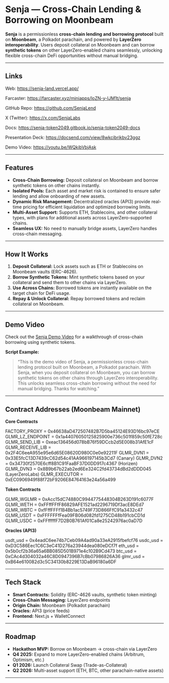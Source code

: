 # Senja — Cross-Chain Lending & Borrowing on Moonbeam

**Senja** is a permissionless **cross-chain lending and borrowing protocol** built on **Moonbeam**, a Polkadot parachain, and powered by **LayerZero interoperability**. Users deposit collateral on Moonbeam and can borrow **synthetic tokens** on other LayerZero-enabled chains seamlessly, unlocking flexible cross-chain DeFi opportunities without manual bridging.

---

## Links

Web: https://senja-land.vercel.app/

Farcaster: https://farcaster.xyz/miniapps/loZN-y-IJM1t/senja

GitHub Repo: https://github.com/SenjaLend

X (Twitter): https://x.com/SenjaLabs

Docs: https://senja-token2049.gitbook.io/senja-token2049-docs

Presentation Deck: https://docsend.com/view/8wkcibrikbv23ggz

Demo Video: https://youtu.be/WQkibVbjAsk

---

## Features

- **Cross-Chain Borrowing:** Deposit collateral on Moonbeam and borrow synthetic tokens on other chains instantly.
- **Isolated Pools:** Each asset and market risk is contained to ensure safer lending and allow onboarding of new assets.
- **Dynamic Risk Management:** Decentralized oracles (API3) provide real-time pricing for efficient liquidation and optimized borrowing limits.
- **Multi-Asset Support:** Supports ETH, Stablecoins, and other collateral types, with plans for additional assets across LayerZero-supported chains.
- **Seamless UX:** No need to manually bridge assets, LayerZero handles cross-chain messaging.

---

## How It Works

1. **Deposit Collateral:** Lock assets such as ETH or Stablecoins on Moonbeam vaults (ERC-4626).
2. **Borrow Synthetic Tokens:** Mint synthetic tokens based on your collateral and send them to other chains via LayerZero.
3. **Use Across Chains:** Borrowed tokens are instantly available on the target chain for DeFi usage.
4. **Repay & Unlock Collateral:** Repay borrowed tokens and reclaim collateral on Moonbeam.

---

## Demo Video

Check out the [Senja Demo Video](https://youtu.be/WQkibVbjAsk) for a walkthrough of cross-chain borrowing using synthetic tokens.

**Script Example:**
> “This is the demo video of Senja, a permissionless cross-chain lending protocol built on Moonbeam, a Polkadot parachain. With Senja, when you deposit collateral on Moonbeam, you can borrow synthetic tokens on other chains through LayerZero interoperability. This unlocks seamless cross-chain borrowing without the need for manual bridging. Thanks for watching.”

---

## Contract Addresses (Moonbeam Mainnet)

**Core Contracts**  

FACTORY_PROXY = 0x46638aD472507482B7D5ba45124E93D16bc97eCE
GLMR_LZ_ENDPOINT = 0x1a44076050125825900e736c501f859c50fE728c
GLMR_SEND_LIB = 0xeac136456d078bB76f59DCcb2d5E008b31AfE1cF
GLMR_RECEIVE_LIB = 0x2F4C6eeA955e95e6d65E08620D980C0e0e92211F
GLMR_DVN1 = 0x33E5fcC13D7439cC62d54c41AA966197145b3Cd7 (Canary)
GLMR_DVN2 = 0x34730f2570E6cff8B1C91FaaBF37D0DD917c4367 (Horizen)
GLMR_DVN3 = 0x8B9b67b22ab2ed6Ee324C2fd43734dBd2dDDD045 (LayerZeroLabs)
GLMR_EXECUTOR = 0xEC0906949f88f72bF9206E84764163e24a56a499

**Token Contracts**  

GLMR_WGLMR = 0xAcc15dC74880C9944775448304B263D191c6077F
GLMR_WETH = 0xFFffFFfF86829AFE1521ad2296719Df3acE8DEd7
GLMR_WBTC = 0xfFffFFFf1B4Bb1ac5749F73D866FfC91a3432c47
GLMR_USDT = 0xFFFFFFfFea09FB06d082fd1275CD48b191cbCD1d
GLMR_USDC = 0xFFfffffF7D2B0B761Af01Ca8e25242976ac0aD7D

**Oracles (API3)**  

usdt_usd = 0x4eadC6ee74b7Ceb09A4ad90a33eA2915fbefcf76
usdc_usd = 0xD3C586Eec1C6C3eC41D276a23944dea080eDCf7f
eth_usd = 0x5b0cf2b36a65a6BB085D501B971e4c102B9Cd473
btc_usd = 0xCAc4d304032a46C8D0947396B7cBb07986826A36
glmr_usd = 0xB64e610082d3c5C34130b8229E13DaB96180a6DF

---

## Tech Stack

- **Smart Contracts:** Solidity (ERC-4626 vaults, synthetic token minting)
- **Cross-Chain Messaging:** LayerZero endpoints
- **Origin Chain:** Moonbeam (Polkadot parachain)
- **Oracles:** API3 (price feeds)
- **Frontend:** Next.js + WalletConnect

---

## Roadmap

- **Hackathon MVP:** Borrow on Moonbeam → cross-chain via LayerZero
- **Q4 2025:** Expand to more LayerZero-enabled chains (Arbitrum, Optimism, etc.)
- **Q1 2026:** Launch Collateral Swap (Trade-as-Collateral)
- **Q2 2026:** Multi-asset support (ETH, BTC, other parachain-native assets)

---
